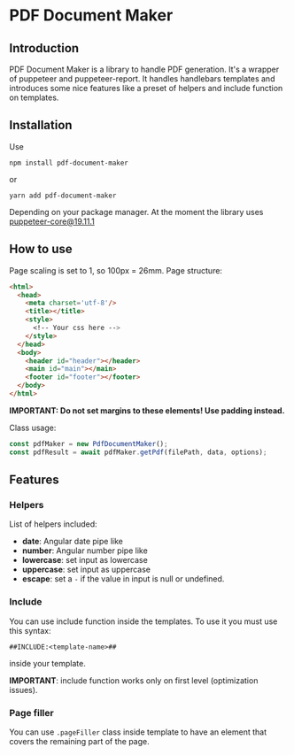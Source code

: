 # PDF Document Maker

## Introduction
PDF Document Maker is a library to handle PDF generation. It's a wrapper of puppeteer and puppeteer-report.
It handles handlebars templates and introduces some nice features like a preset of helpers and include function on templates.

## Installation
Use

`npm install pdf-document-maker`

or

`yarn add pdf-document-maker`

Depending on your package manager.
At the moment the library uses puppeteer-core@19.11.1

## How to use
Page scaling is set to 1, so 100px = 26mm. 
Page structure:

```html
<html>
  <head>
    <meta charset='utf-8'/>
    <title></title>
    <style>
      <!-- Your css here -->
    </style>
  </head>
  <body>
    <header id="header"></header>
    <main id="main"></main>
    <footer id="footer"></footer>
  </body>
</html>
```
**IMPORTANT: Do not set margins to these elements! Use padding instead.**

Class usage:
```typescript
const pdfMaker = new PdfDocumentMaker();
const pdfResult = await pdfMaker.getPdf(filePath, data, options);
```

## Features

### Helpers
List of helpers included:
- **date**: Angular date pipe like
- **number**: Angular number pipe like 
- **lowercase**: set input as lowercase
- **uppercase**: set input as uppercase
- **escape**: set a `-` if the value in input is null or undefined. 

### Include
You can use include function inside the templates. To use it you must use this syntax: 

`##INCLUDE:<template-name>##`

inside your template.

**IMPORTANT**: include function works only on first level (optimization issues).

### Page filler
You can use `.pageFiller` class inside template to have an element that covers the remaining part of the page.
